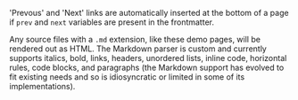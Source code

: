 <!--
title: "Second Sub Page"
template: "_sub-page"
prev: "First Sub Page"
next: "Third Sub Page"
source: "#"
-->

'Prevous' and 'Next' links are automatically inserted at the bottom of a page if `prev` and `next` variables are present in the frontmatter.

Any source files with a `.md` extension, like these demo pages, will be rendered out as HTML. The Markdown parser is custom and currently supports italics, bold, links, headers, unordered lists, inline code, horizontal rules, code blocks, and paragraphs (the Markdown support has evolved to fit existing needs and so is idiosyncratic or limited in some of its implementations).